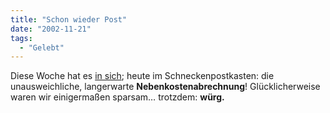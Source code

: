 ```yaml
---
title: "Schon wieder Post"
date: "2002-11-21"
tags:
  - "Gelebt"
---
```


Diese Woche hat es [in sich](https://web.archive.org/web/20030706210942/http://www.couchblog.de/nico/archives/000887.php#000887 "couchblog: Post!"); heute im Schneckenpostkasten: die unausweichliche, langerwarte **Nebenkostenabrechnung**! Glücklicherweise waren wir einigermaßen sparsam… trotzdem: **würg.**
